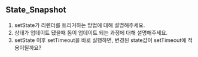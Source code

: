 ## State_Snapshot
1. setState가 리렌더를 트리거하는 방법에 대해 설명해주세요.
2. 상태가 업데이트 됐을때 돔이 업데이트 되는 과정에 대해 설명해주세요.
3. setState 이후 setTimeout을 바로 실행하면, 변경된 state값이 setTimeout에 적용이될까요?